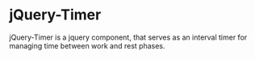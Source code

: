 # jQuery-Timer
jQuery-Timer is a jquery component, that serves as an interval timer for managing time between work and rest phases. 
